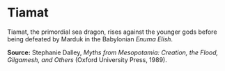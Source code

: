 # Tiamat

Tiamat, the primordial sea dragon, rises against the younger gods before being defeated by Marduk in the Babylonian _Enuma Elish_.

**Source:** Stephanie Dalley, _Myths from Mesopotamia: Creation, the Flood, Gilgamesh, and Others_ (Oxford University Press, 1989).
